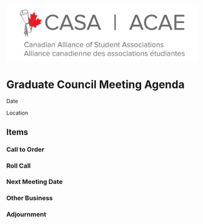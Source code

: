 ![CASA Logo](/logo.png)

# Graduate Council Meeting Agenda

Date

Location

## Items

### Call to Order
### Roll Call
### Next Meeting Date
### Other Business
### Adjournment
